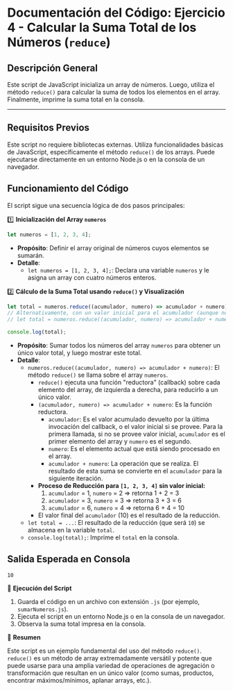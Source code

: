 # Documentación del Código: Ejercicio 4 - Calcular la Suma Total de los Números (`reduce`)

## Descripción General

Este script de JavaScript inicializa un array de números. Luego, utiliza el método `reduce()` para calcular la suma de todos los elementos en el array. Finalmente, imprime la suma total en la consola.

---

## Requisitos Previos

Este script no requiere bibliotecas externas. Utiliza funcionalidades básicas de JavaScript, específicamente el método `reduce()` de los arrays. Puede ejecutarse directamente en un entorno Node.js o en la consola de un navegador.

## Funcionamiento del Código

El script sigue una secuencia lógica de dos pasos principales:

1️⃣ **Inicialización del Array `numeros`**

```js
let numeros = [1, 2, 3, 4];
```

*   **Propósito**: Definir el array original de números cuyos elementos se sumarán.
*   **Detalle**:
    *   `let numeros = [1, 2, 3, 4];`: Declara una variable `numeros` y le asigna un array con cuatro números enteros.

2️⃣ **Cálculo de la Suma Total usando `reduce()` y Visualización**

```js
let total = numeros.reduce((acumulador, numero) => acumulador + numero);
// Alternativamente, con un valor inicial para el acumulador (aunque no es necesario para la suma si el array no está vacío):
// let total = numeros.reduce((acumulador, numero) => acumulador + numero, 0);

console.log(total);
```

*   **Propósito**: Sumar todos los números del array `numeros` para obtener un único valor total, y luego mostrar este total.
*   **Detalle**:
    *   `numeros.reduce((acumulador, numero) => acumulador + numero)`: El método `reduce()` se llama sobre el array `numeros`.
        *   `reduce()` ejecuta una función "reductora" (callback) sobre cada elemento del array, de izquierda a derecha, para reducirlo a un único valor.
        *   `(acumulador, numero) => acumulador + numero`: Es la función reductora.
            *   `acumulador`: Es el valor acumulado devuelto por la última invocación del callback, o el valor inicial si se provee. Para la primera llamada, si no se provee valor inicial, `acumulador` es el primer elemento del array y `numero` es el segundo.
            *   `numero`: Es el elemento actual que está siendo procesado en el array.
            *   `acumulador + numero`: La operación que se realiza. El resultado de esta suma se convierte en el `acumulador` para la siguiente iteración.
        *   **Proceso de Reducción para `[1, 2, 3, 4]` sin valor inicial:**
            1.  `acumulador` = 1, `numero` = 2  => retorna 1 + 2 = 3
            2.  `acumulador` = 3, `numero` = 3  => retorna 3 + 3 = 6
            3.  `acumulador` = 6, `numero` = 4  => retorna 6 + 4 = 10
        *   El valor final del `acumulador` (10) es el resultado de la reducción.
    *   `let total = ...`: El resultado de la reducción (que será `10`) se almacena en la variable `total`.
    *   `console.log(total);`: Imprime el `total` en la consola.

## Salida Esperada en Consola

```
10
```

🚀 **Ejecución del Script**

1.  Guarda el código en un archivo con extensión `.js` (por ejemplo, `sumarNumeros.js`).
2.  Ejecuta el script en un entorno Node.js o en la consola de un navegador.
3.  Observa la suma total impresa en la consola.

🏁 **Resumen**

Este script es un ejemplo fundamental del uso del método `reduce()`. `reduce()` es un método de array extremadamente versátil y potente que puede usarse para una amplia variedad de operaciones de agregación o transformación que resultan en un único valor (como sumas, productos, encontrar máximos/mínimos, aplanar arrays, etc.).